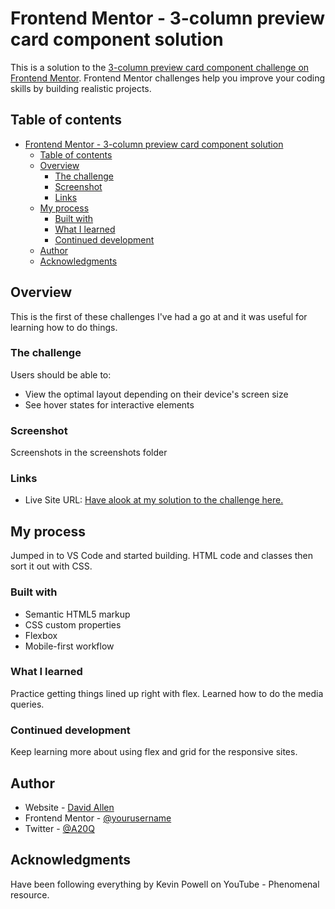 # Frontend Mentor - 3-column preview card component solution

This is a solution to the [3-column preview card component challenge on Frontend Mentor](https://www.frontendmentor.io/challenges/3column-preview-card-component-pH92eAR2-). Frontend Mentor challenges help you improve your coding skills by building realistic projects. 

## Table of contents

- [Frontend Mentor - 3-column preview card component solution](#frontend-mentor---3-column-preview-card-component-solution)
  - [Table of contents](#table-of-contents)
  - [Overview](#overview)
    - [The challenge](#the-challenge)
    - [Screenshot](#screenshot)
    - [Links](#links)
  - [My process](#my-process)
    - [Built with](#built-with)
    - [What I learned](#what-i-learned)
    - [Continued development](#continued-development)
  - [Author](#author)
  - [Acknowledgments](#acknowledgments)


## Overview
This is the first of these challenges I've had a go at and it was useful for learning how to do things.

### The challenge

Users should be able to:

- View the optimal layout depending on their device's screen size
- See hover states for interactive elements

### Screenshot

Screenshots in the screenshots folder



### Links
- Live Site URL: [Have alook at my solution to the challenge here.](https://a20q.com/projects/FEM/index.html)

## My process
Jumped in to VS Code and started building. HTML code and classes then sort it out with CSS.

### Built with

- Semantic HTML5 markup
- CSS custom properties
- Flexbox
- Mobile-first workflow


### What I learned

Practice getting things lined up right with flex. Learned how to do the media queries.


### Continued development

Keep learning more about using flex and grid for the responsive sites.

## Author

- Website - [David Allen](https://goodandgeeky.com.com)
- Frontend Mentor - [@yourusername](https://www.frontendmentor.io/profile/Mac20Q)
- Twitter - [@A20Q](https://www.twitter.com/A20Q)



## Acknowledgments

Have been following everything by Kevin Powell on YouTube - Phenomenal resource.

